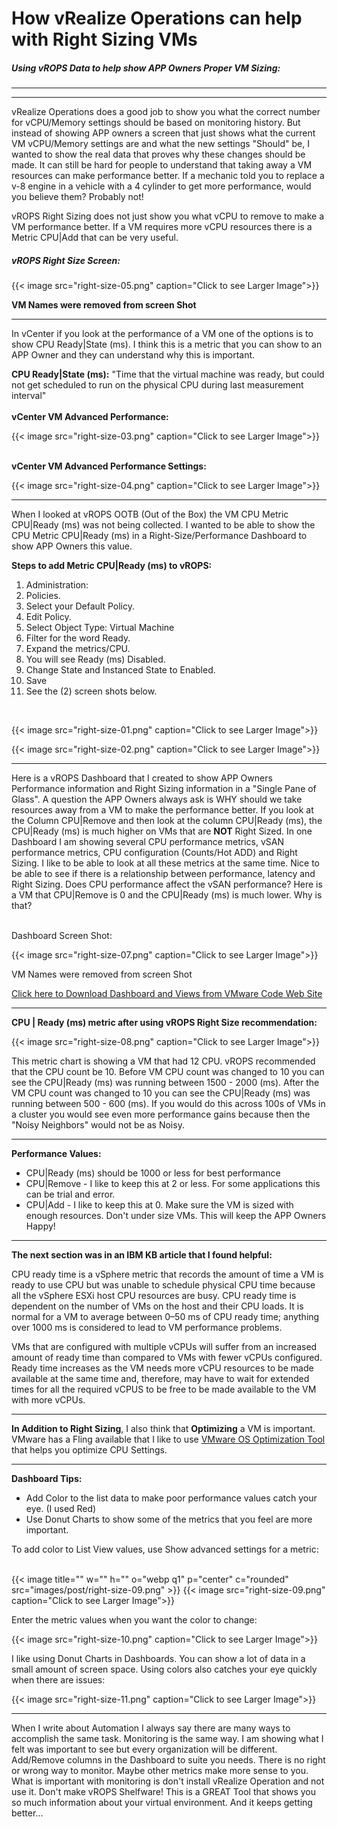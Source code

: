 # How vRealize Operations can help with Right Sizing VMs


##### Using vROPS Data to help show APP Owners Proper VM Sizing:

---

<!--more-->

---

vRealize Operations does a good job to show you what the correct number for vCPU/Memory settings should be based on monitoring history. But instead of showing APP owners a screen that just shows what the current VM vCPU/Memory settings are and what the new settings "Should" be, I wanted to show the real data that proves why these changes should be made. It can still be hard for people to understand that taking away a VM resources can make performance better.  If a mechanic told you to replace a v-8 engine in a vehicle with a 4 cylinder to get more performance, would you believe them? Probably not!  

vROPS Right Sizing does not just show you what vCPU to remove to make a VM performance better.  If a VM requires more vCPU resources there is a Metric CPU|Add that can be very useful.  

##### vROPS Right Size Screen:

{{< image src="right-size-05.png" caption="Click to see Larger Image">}}  

<div><b>VM Names were removed from screen Shot</b></div>

---

In vCenter if you look at the performance of a VM one of the options is to show CPU Ready|State (ms). I think this is a metric that you can show to an APP Owner and they can understand why this is important.

<div><b>CPU Ready|State (ms):</b> "Time that the virtual machine was ready, but could not get scheduled to run on the physical CPU during last measurement interval"</b></div>
<div><br></div>
<div><b>vCenter VM Advanced Performance:</b></div>

{{< image src="right-size-03.png" caption="Click to see Larger Image">}}  

<div><br></div>
<div><b>vCenter VM Advanced Performance Settings:</b></div>

{{< image src="right-size-04.png" caption="Click to see Larger Image">}}  

---

When I looked at vROPS OOTB (Out of the Box) the VM CPU Metric CPU|Ready (ms) was not being collected. I wanted to be able to show the CPU Metric CPU|Ready (ms) in a Right-Size/Performance Dashboard to show APP Owners this value.  

<div><b>Steps to add Metric CPU|Ready (ms) to vROPS:</b></div>

1. Administration:  
1. Policies.
1. Select your Default Policy.
1. Edit Policy.
1. Select Object Type: Virtual Machine
1. Filter for the word Ready. 
1. Expand the metrics/CPU.
1. You will see Ready (ms) Disabled.
1. Change State and Instanced State to Enabled.
1. Save
1. See the (2) screen shots below.
 
<div><br></div>

{{< image src="right-size-01.png" caption="Click to see Larger Image">}}  

{{< image src="right-size-02.png" caption="Click to see Larger Image">}}  

---

<div>
Here is a vROPS Dashboard that I created to show APP Owners Performance information and Right Sizing information in a "Single Pane of Glass". A question the APP Owners always ask is WHY should we take resources away from a VM to make the performance better. If you look at the Column CPU|Remove and then look at the column CPU|Ready (ms), the CPU|Ready (ms) is much higher on VMs that are <b>NOT</b> Right Sized.  
In one Dashboard I am showing several CPU performance metrics, vSAN performance metrics, CPU configuration (Counts/Hot ADD) and Right Sizing. I like to be able to look at all these metrics at the same time. Nice to be able to see if there is a relationship between performance, latency and Right Sizing. Does CPU performance affect the vSAN performance? Here is a VM that CPU|Remove is 0 and the CPU|Ready (ms) is much lower. Why is that?</div>

<div><br></div>

Dashboard Screen Shot:

{{< image src="right-size-07.png" caption="Click to see Larger Image">}}  

VM Names were removed from screen Shot

<a href="https://code.vmware.com/samples/7624/vrops-dashboard-for-vm-right-sizing-and-performance-" target="_blank">Click here to Download Dashboard and Views from VMware Code Web Site</a>

---

<div><b>CPU | Ready (ms) metric after using vROPS Right Size recommendation:</b></div>

{{< image src="right-size-08.png" caption="Click to see Larger Image">}}  

This metric chart is showing a VM that had 12 CPU.  vROPS recommended that the CPU count be 10.  Before VM CPU count was changed to 10 you can see the CPU|Ready (ms) was running between 1500 - 2000 (ms).  After the VM CPU count was changed to 10 you can see the CPU|Ready (ms) was running between 500 - 600 (ms). If you would do this across 100s of VMs in a cluster you would see even more performance gains because then the "Noisy Neighbors" would not be as Noisy.

---

<div><b>Performance Values:</b></div>

* CPU|Ready (ms) should be 1000 or less for best performance
* CPU|Remove - I like to keep this at 2 or less.  For some applications this can be trial and error.
* CPU|Add - I like to keep this at 0. Make sure the VM is sized with enough resources. Don't under size VMs. This will keep the APP Owners Happy!

---

<div><b>The next section was in an IBM KB article that I found helpful:</b></div>

CPU ready time is a vSphere metric that records the amount of time a VM is ready to use CPU but was unable to schedule physical CPU time because all the vSphere ESXi host CPU resources are busy. CPU ready time is dependent on the number of VMs on the host and their CPU loads. It is normal for a VM to average between 0–50 ms of CPU ready time; anything over 1000 ms is considered to lead to VM performance problems.  

VMs that are configured with multiple vCPUs will suffer from an increased amount of ready time than compared to VMs with fewer vCPUs configured. Ready time increases as the VM needs more vCPU resources to be made available at the same time and, therefore, may have to wait for extended times for all the required vCPUS to be free to be made available to the VM with more vCPUs.  

---

<div><b>In Addition to Right Sizing</b>, I also think that <b>Optimizing</b> a VM is important. VMware has a Fling available that I like to use <a href="https://flings.vmware.com/vmware-os-optimization-tool?src=vmw_so_vex_pmasz_426" target="_blank">VMware OS Optimization Tool</a>
that helps you optimize CPU Settings.</div>

---

<div><b>Dashboard Tips:</b></div>

* Add Color to the list data to make poor performance values catch your eye. (I used Red)
* Use Donut Charts to show some of the metrics that you feel are more important.

To add color to List View values, use Show advanced settings for a metric:
<div><br></div>
{{< image title="" w="" h="" o="webp q1" p="center" c="rounded" src="images/post/right-size-09.png" >}}
{{< image src="right-size-09.png" caption="Click to see Larger Image">}}  

Enter the metric values when you want the color to change:

{{< image src="right-size-10.png" caption="Click to see Larger Image">}}  

I like using Donut Charts in Dashboards. You can show a lot of data in a small amount of screen space. Using colors also catches your eye quickly when there are issues:

{{< image src="right-size-11.png" caption="Click to see Larger Image">}}  

---

When I write about Automation I always say there are many ways to accomplish the same task.  Monitoring is the same way.  I am showing what I felt was important to see but every organization will be different.  Add/Remove columns in the Dashboard to suite you needs. There is no right or wrong way to monitor. Maybe other metrics make more sense to you. What is important with monitoring is don't install vRealize Operation and not use it. Don't make vROPS Shelfware! This is a GREAT Tool that shows you so much information about your virtual environment. And it keeps getting better...

